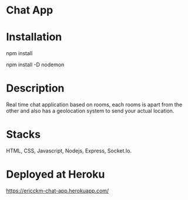 # Chat App

# Installation
npm install

npm install -D nodemon

# Description
Real time chat application based on rooms, each rooms is apart from the other and also has a geolocation system to send your actual location.

# Stacks
HTML, CSS, Javascript, Nodejs, Express, Socket.Io.

# Deployed at Heroku 
https://ericckm-chat-app.herokuapp.com/
